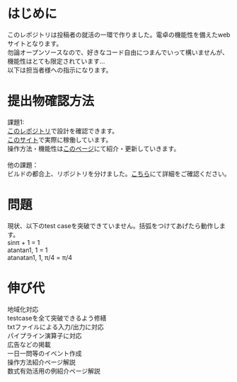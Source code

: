 # はじめに
このレポジトリは投稿者の就活の一環で作りました。電卓の機能性を備えたwebサイトとなります。<br>
勿論オープンソースなので、好きなコード自由につまんでいって構いませんが、機能性はとても限定されています...<br>
以下は担当者様への指示になります。<br>

# 提出物確認方法
課題1:<br>
[このレポジトリ](https://github.com/TrueRyoB/Nangokusoft-assignment-1/tree/main)で設計を確認できます。<br>
[このサイト](https://trueryob.github.io/Nangokusoft-assignment-1/)で実際に稼働しています。<br>
操作方法・機能性は[このページ](https://x.com/deep_nap_engine/status/1911382531712098813)にて紹介・更新していきます。<br>
<br>
他の課題：<br>
ビルドの都合上、リポジトリを分けました。[こちら](https://github.com/TrueRyoB/Nangokusoft-assignment-other/blob/main/README.md)にて詳細をご確認ください。<br>

# 問題
現状、以下のtest caseを突破できていません。括弧をつけてあげたら動作します。<br>
sinπ + 1 = 1<br>
atantan1, 1 = 1<br>
atanatan1, 1, π/4 = π/4<br>

# 伸び代
地域化対応<br>
testcaseを全て突破できるよう修繕<br>
txtファイルによる入力/出力に対応<br>
パイプライン演算子に対応<br>
広告などの掲載<br>
一日一問等のイベント作成<br>
操作方法紹介ページ解説<br>
数式有効活用の例紹介ページ解説<br>
